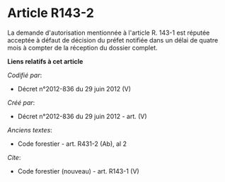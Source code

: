 # Article R143-2

La demande d'autorisation mentionnée à l'article R. 143-1 est réputée acceptée à défaut de décision du préfet notifiée dans
un délai de quatre mois à compter de la réception du dossier complet.

**Liens relatifs à cet article**

_Codifié par_:

  - Décret n°2012-836 du 29 juin 2012 (V)

_Créé par_:

  - Décret n°2012-836 du 29 juin 2012 - art. (V)

_Anciens textes_:

  - Code forestier - art. R431-2 (Ab), al 2

_Cite_:

  - Code forestier (nouveau) - art. R143-1 (V)
